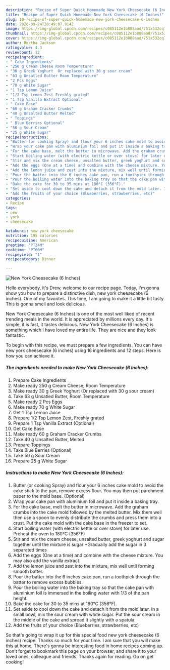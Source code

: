 ```yaml
---
description: "Recipe of Super Quick Homemade New York Cheesecake (6 Inches)"
title: "Recipe of Super Quick Homemade New York Cheesecake (6 Inches)"
slug: 10-recipe-of-super-quick-homemade-new-york-cheesecake-6-inches
date: 2020-09-24T20:49:07.914Z
image: https://img-global.cpcdn.com/recipes/c085112e1b888aad/751x532cq70/new-york-cheesecake-6-inches-recipe-main-photo.jpg
thumbnail: https://img-global.cpcdn.com/recipes/c085112e1b888aad/751x532cq70/new-york-cheesecake-6-inches-recipe-main-photo.jpg
cover: https://img-global.cpcdn.com/recipes/c085112e1b888aad/751x532cq70/new-york-cheesecake-6-inches-recipe-main-photo.jpg
author: Bertha Jackson
ratingvalue: 4.3
reviewcount: 12
recipeingredient:
- " Cake Ingredients"
- "250 g Cream Cheese Room Temperature"
- "30 g Greek Yoghurt  Or replaced with 30 g sour cream"
- "63 g Unsatled Butter Room Temperature"
- "2 Pcs Eggs"
- "70 g White Sugar"
- "1 Tsp Lemon Juice"
- "1/2 Tsp Lemon Zest Freshly grated"
- "1 Tsp Vanilla Extract Optional"
- " Cake Base"
- "60 g Graham Cracker Crumbs"
- "40 g Unsalted Butter Melted"
- " Toppings"
- " Blue Berries Optional"
- "50 g Sour Cream"
- "25 g White Sugar"
recipeinstructions:
- "Butter (or cooking Spray) and flour your 6 inches cake mold to avoid the cake stick to the pan, remove excess flour. You may then put parchment paper to the mold base. (Optional)"
- "Wrap your cake pan with aluminium foil and put it inside a baking tray."
- "For the cake base, melt the butter in microwave. Add the graham crumbs into the cake mold followed by the melted butter. Mix them well then use a spoon to evenly distribute the crumbs and press them into a crust. Put the cake mold with the cake base in the freezer to set."
- "Start boiling water (with electric kettle or over stove) for later use. Preheat the oven to 180°C (356°F)"
- "Stir and mix the cream cheese, unsalted butter, greek yoghurt and sugar together until the mixture is sugar *Gradually add the sugar in 3 separated times"
- "Add the eggs (One at a time) and combine with the cheese mixture. You may also add the vanilla extract."
- "Add the lemon juice and zest into the mixture, mix well until forming smooth batter."
- "Pour the batter into the 6 inches cake pan, run a toothpick through the batter to remove excess bubbles."
- "Pour the boiling water into the baking tray so that the cake pan with aluminium foil is immersed in the boiling water with 1/3 of the pan height."
- "Bake the cake for 30 to 35 mins at 180°C (356°F)."
- "Set aside to cool down the cake and detach it from the mold later. In a small bowl, mix the sour cream with white sugar. Put the sour cream in the middle of the cake and spread it slightly with a spatula."
- "Add the fruits of your choice (Blueberries, strawberries, etc)"
categories:
- Recipe
tags:
- new
- york
- cheesecake

katakunci: new york cheesecake 
nutrition: 195 calories
recipecuisine: American
preptime: "PT24M"
cooktime: "PT60M"
recipeyield: "1"
recipecategory: Dinner

---
```



![New York Cheesecake (6 Inches)](https://img-global.cpcdn.com/recipes/c085112e1b888aad/751x532cq70/new-york-cheesecake-6-inches-recipe-main-photo.jpg)

Hello everybody, it's Drew, welcome to our recipe page. Today, I'm gonna show you how to prepare a distinctive dish, new york cheesecake (6 inches). One of my favorites. This time, I am going to make it a little bit tasty. This is gonna smell and look delicious.



New York Cheesecake (6 Inches) is one of the most well liked of recent trending meals in the world. It is appreciated by millions every day. It's simple, it is fast, it tastes delicious. New York Cheesecake (6 Inches) is something which I have loved my entire life. They are nice and they look fantastic.


To begin with this recipe, we must prepare a few ingredients. You can have new york cheesecake (6 inches) using 16 ingredients and 12 steps. Here is how you can achieve it.

<!--inarticleads1-->

##### The ingredients needed to make New York Cheesecake (6 Inches):

1. Prepare  Cake Ingredients
1. Make ready 250 g Cream Cheese, Room Temperature
1. Make ready 30 g Greek Yoghurt  (Or replaced with 30 g sour cream)
1. Take 63 g Unsatled Butter, Room Temperature
1. Make ready 2 Pcs Eggs
1. Make ready 70 g White Sugar
1. Get 1 Tsp Lemon Juice
1. Prepare 1/2 Tsp Lemon Zest, Freshly grated
1. Prepare 1 Tsp Vanilla Extract (Optional)
1. Get  Cake Base
1. Make ready 60 g Graham Cracker Crumbs
1. Take 40 g Unsalted Butter, Melted
1. Prepare  Toppings
1. Take  Blue Berries (Optional)
1. Take 50 g Sour Cream
1. Prepare 25 g White Sugar




<!--inarticleads2-->

##### Instructions to make New York Cheesecake (6 Inches):

1. Butter (or cooking Spray) and flour your 6 inches cake mold to avoid the cake stick to the pan, remove excess flour. You may then put parchment paper to the mold base. (Optional)
1. Wrap your cake pan with aluminium foil and put it inside a baking tray.
1. For the cake base, melt the butter in microwave. Add the graham crumbs into the cake mold followed by the melted butter. Mix them well then use a spoon to evenly distribute the crumbs and press them into a crust. Put the cake mold with the cake base in the freezer to set.
1. Start boiling water (with electric kettle or over stove) for later use. Preheat the oven to 180°C (356°F)
1. Stir and mix the cream cheese, unsalted butter, greek yoghurt and sugar together until the mixture is sugar *Gradually add the sugar in 3 separated times
1. Add the eggs (One at a time) and combine with the cheese mixture. You may also add the vanilla extract.
1. Add the lemon juice and zest into the mixture, mix well until forming smooth batter.
1. Pour the batter into the 6 inches cake pan, run a toothpick through the batter to remove excess bubbles.
1. Pour the boiling water into the baking tray so that the cake pan with aluminium foil is immersed in the boiling water with 1/3 of the pan height.
1. Bake the cake for 30 to 35 mins at 180°C (356°F).
1. Set aside to cool down the cake and detach it from the mold later. In a small bowl, mix the sour cream with white sugar. Put the sour cream in the middle of the cake and spread it slightly with a spatula.
1. Add the fruits of your choice (Blueberries, strawberries, etc)




So that's going to wrap it up for this special food new york cheesecake (6 inches) recipe. Thanks so much for your time. I am sure that you will make this at home. There's gonna be interesting food in home recipes coming up. Don't forget to bookmark this page on your browser, and share it to your loved ones, colleague and friends. Thanks again for reading. Go on get cooking!
